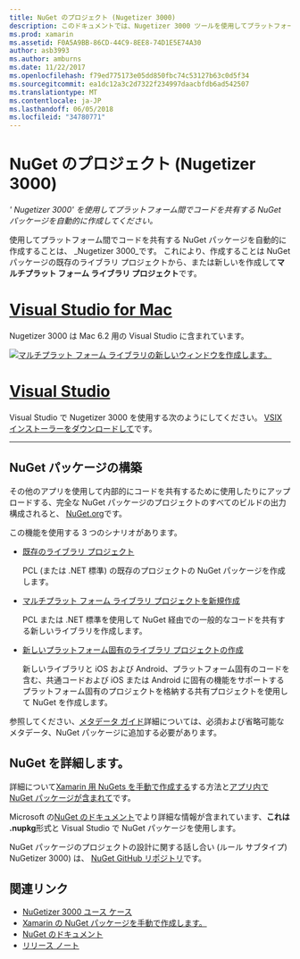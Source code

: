```yaml
---
title: NuGet のプロジェクト (Nugetizer 3000)
description: このドキュメントでは、Nugetizer 3000 ツールを使用してプラットフォーム間でコードを共有する NuGet パッケージを自動的に作成する方法について説明します。
ms.prod: xamarin
ms.assetid: F0A5A9BB-86CD-44C9-8EE8-74D1E5E74A30
author: asb3993
ms.author: amburns
ms.date: 11/22/2017
ms.openlocfilehash: f79ed775173e05dd850fbc74c53127b63c0d5f34
ms.sourcegitcommit: ea1dc12a3c2d7322f234997daacbfdb6ad542507
ms.translationtype: MT
ms.contentlocale: ja-JP
ms.lasthandoff: 06/05/2018
ms.locfileid: "34780771"
---
```

# <a name="nuget-projects-nugetizer-3000"></a>NuGet のプロジェクト (Nugetizer 3000)

_' Nugetizer 3000' を使用してプラットフォーム間でコードを共有する NuGet パッケージを自動的に作成してください。_

使用してプラットフォーム間でコードを共有する NuGet パッケージを自動的に作成することは、 _Nugetizer 3000_です。 これにより、作成することは NuGet パッケージの既存のライブラリ プロジェクトから、または新しいを作成して**マルチプラット フォーム ライブラリ プロジェクト**です。

# <a name="visual-studio-for-mactabvsmac"></a>[Visual Studio for Mac](#tab/vsmac)

Nugetizer 3000 は Mac 6.2 用の Visual Studio に含まれています。

[![](images/mulitplatform-library-sml.png "マルチプラット フォーム ライブラリの新しいウィンドウを作成します。")](images/mulitplatform-library.png#lightbox)

# <a name="visual-studiotabvswin"></a>[Visual Studio](#tab/vswin)

Visual Studio で Nugetizer 3000 を使用する次のようにしてください。 [VSIX インストーラーをダウンロードして](http://bit.ly/nugetizer-2017)です。

-----

## <a name="building-nuget-packages"></a>NuGet パッケージの構築

その他のアプリを使用して内部的にコードを共有するために使用したりにアップロードする、完全な NuGet パッケージのプロジェクトのすべてのビルドの出力構成されると、 [NuGet.org](https://www.nuget.org)です。

この機能を使用する 3 つのシナリオがあります。

- [既存のライブラリ プロジェクト](existing-library.md)

  PCL (または .NET 標準) の既存のプロジェクトの NuGet パッケージを作成します。

- [マルチプラット フォーム ライブラリ プロジェクトを新規作成](single-codebase.md)

  PCL または .NET 標準を使用して NuGet 経由での一般的なコードを共有する新しいライブラリを作成します。

- [新しいプラットフォーム固有のライブラリ プロジェクトの作成](platform-specific.md)

  新しいライブラリと iOS および Android、プラットフォーム固有のコードを含む、共通コードおよび iOS または Android に固有の機能をサポートするプラットフォーム固有のプロジェクトを格納する共有プロジェクトを使用して NuGet を作成します。

参照してください、[メタデータ ガイド](metadata.md)詳細については、必須および省略可能なメタデータ、NuGet パッケージに追加する必要があります。


## <a name="further-nuget-information"></a>NuGet を詳細します。

詳細について[Xamarin 用 NuGets を手動で作成する](~/cross-platform/app-fundamentals/nuget-manual.md)する方法と[アプリ内で NuGet パッケージが含まれて](https://docs.microsoft.com/visualstudio/mac/nuget-walkthrough)です。

Microsoft の[NuGet のドキュメント](https://docs.microsoft.com/nuget/)でより詳細な情報が含まれています、**これは .nupkg**形式と Visual Studio で NuGet パッケージを使用します。

NuGet パッケージのプロジェクトの設計に関する話し合い (ルール サブタイプ) NuGetizer 3000) は、 [NuGet GitHub リポジトリ](https://github.com/NuGet/Home/wiki/NuGetizer-3000)です。


## <a name="related-links"></a>関連リンク

- [NuGetizer 3000 ユース ケース](https://github.com/NuGet/Home/wiki/NuGetizer-Core-Scenarios)
- [Xamarin の NuGet パッケージを手動で作成します。](~/cross-platform/app-fundamentals/nuget-manual.md)
- [NuGet のドキュメント](https://docs.microsoft.com/nuget/)
- [リリース ノート](https://developer.xamarin.com/releases/studio/xamarin.studio_6.2/xamarin.studio_6.2/#NuGetizer_3000)
